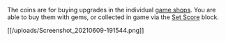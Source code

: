 The coins are for buying upgrades in the individual [game shops](https://www.fancade.com/wiki/How%20to%20use%20the%20shop%20system.md). You are able to buy them with gems, or collected in game via the [Set Score](https://www.fancade.com/wiki/Blocks/Set%20Score.md) block.

[[/uploads/Screenshot_20210609-191544.png]]
